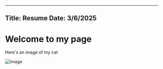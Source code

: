 ----
Title: Resume
Date: 3/6/2025
----

# Welcome to my page
Here's an image of my cat

![image](C:\Education\2024-2025\Classes\Comp2600\Assignment2\Resume\Resume\.git\output\cat.png)
